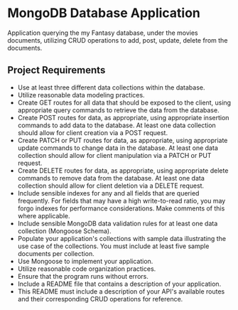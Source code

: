 # MongoDB Database Application

Application querying the my Fantasy database, under the movies documents, utilizing CRUD operations to add, post, update, delete from the documents.

## Project Requirements
- Use at least three different data collections within the database.
- Utilize reasonable data modeling practices.
- Create GET routes for all data that should be exposed to the client, using appropriate   query commands to retrieve the data from the database.
-  Create POST routes for data, as appropriate, using appropriate insertion commands to add data to the database. At least one data collection should allow for client creation via a POST request.
- Create PATCH or PUT routes for data, as appropriate, using appropriate update  commands to change data in the database. At least one data collection should allow for client manipulation via a PATCH or PUT request.
- Create DELETE routes for data, as appropriate, using appropriate delete commands to remove data from the database. At least one data collection should allow for client deletion via a DELETE request.
- Include sensible indexes for any and all fields that are queried frequently. For fields that may have a high write-to-read ratio, you may forgo indexes for performance considerations. Make comments of this where applicable.
- Include sensible MongoDB data validation rules for at least one data collection (Mongoose Schema).
- Populate your application's collections with sample data illustrating the use case of the collections. You must include at least five sample documents per collection.
- Use Mongoose to implement your application.
- Utilize reasonable code organization practices.
- Ensure that the program runs without errors.
- Include a README file that contains a description of your application.
- This README must include a description of your API's available routes and their corresponding CRUD operations for reference.

